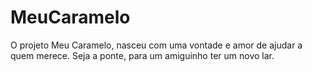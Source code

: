 # MeuCaramelo

O projeto Meu Caramelo, nasceu com uma vontade e amor de ajudar a quem merece. Seja a ponte, para um amiguinho ter um novo lar.
